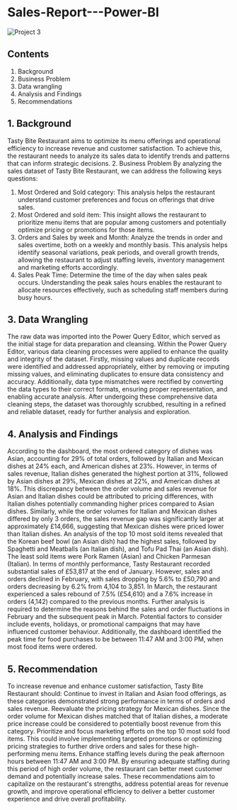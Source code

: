 # Sales-Report---Power-BI

![Project 3](https://github.com/user-attachments/assets/21f0beee-b5bd-4f74-b0cb-663289157220)

## Contents
1.	Background 
2.	Business Problem
3.	Data wrangling
4.	Analysis and Findings
5.	Recommendations

## 1.	Background
Tasty Bite Restaurant aims to optimize its menu offerings and operational efficiency to increase revenue and customer satisfaction. To achieve this, the restaurant needs to analyze its sales data to identify trends and patterns that can inform strategic decisions. 
2.	Business Problem
By analyzing the sales dataset of Tasty Bite Restaurant, we can address the following keys questions:
1.	Most Ordered and Sold category: This analysis helps the restaurant understand customer preferences and focus on offerings that drive sales.
2.	Most Ordered and sold item: This insight allows the restaurant to prioritize menu items that are popular among customers and potentially optimize pricing or promotions for those items.
3.	Orders and Sales by week and Month: Analyze the trends in order and sales overtime, both on a weekly and monthly basis. This analysis helps identify seasonal variations, peak periods, and overall growth trends, allowing the restaurant to adjust staffing levels, inventory management and marketing efforts accordingly.
4.	Sales Peak Time: Determine the time of the day when sales peak occurs. Understanding the peak sales hours enables the restaurant to allocate resources effectively, such as scheduling staff members during busy hours.

## 3.	Data Wrangling
The raw data was imported into the Power Query Editor, which served as the initial stage for data preparation and cleansing. Within the Power Query Editor, various data cleaning processes were applied to enhance the quality and integrity of the dataset.
Firstly, missing values and duplicate records were identified and addressed appropriately, either by removing or imputing missing values, and eliminating duplicates to ensure data consistency and accuracy.
Additionally, data type mismatches were rectified by converting the data types to their correct formats, ensuring proper representation, and enabling accurate analysis.
After undergoing these comprehensive data cleaning steps, the dataset was thoroughly scrubbed, resulting in a refined and reliable dataset, ready for further analysis and exploration.
 
## 4.	Analysis and Findings
According to the dashboard, the most ordered category of dishes was Asian, accounting for 29% of total orders, followed by Italian and Mexican dishes at 24% each, and American dishes at 23%.
However, in terms of sales revenue, Italian dishes generated the highest portion at 31%, followed by Asian dishes at 29%, Mexican dishes at 22%, and American dishes at 18%.
This discrepancy between the order volume and sales revenue for Asian and Italian dishes could be attributed to pricing differences, with Italian dishes potentially commanding higher prices compared to Asian dishes.
Similarly, while the order volumes for Italian and Mexican dishes differed by only 3 orders, the sales revenue gap was significantly larger at approximately £14,666, suggesting that Mexican dishes were priced lower than Italian dishes.
An analysis of the top 10 most sold items revealed that the Korean beef bowl (an Asian dish) had the highest sales, followed by Spaghetti and Meatballs (an Italian dish), and Tofu Pad Thai (an Asian dish). The least sold items were Pork Ramen (Asian) and Chicken Parmesan (Italian).
In terms of monthly performance, Tasty Restaurant recorded substantial sales of £53,817 at the end of January. However, sales and orders declined in February, with sales dropping by 5.6% to £50,790 and orders decreasing by 6.2% from 4,104 to 3,851. In March, the restaurant experienced a sales rebound of 7.5% (£54,610) and a 7.6% increase in orders (4,142) compared to the previous months.
Further analysis is required to determine the reasons behind the sales and order fluctuations in February and the subsequent peak in March. Potential factors to consider include events, holidays, or promotional campaigns that may have influenced customer behaviour.
Additionally, the dashboard identified the peak time for food purchases to be between 11:47 AM and 3:00 PM, when most food items were ordered.
## 5.	Recommendation
To increase revenue and enhance customer satisfaction, Tasty Bite Restaurant should:
Continue to invest in Italian and Asian food offerings, as these categories demonstrated strong performance in terms of orders and sales revenue.
Reevaluate the pricing strategy for Mexican dishes. Since the order volume for Mexican dishes matched that of Italian dishes, a moderate price increase could be considered to potentially boost revenue from this category.
Prioritize and focus marketing efforts on the top 10 most sold food items. This could involve implementing targeted promotions or optimizing pricing strategies to further drive orders and sales for these high-performing menu items.
Enhance staffing levels during the peak afternoon hours between 11:47 AM and 3:00 PM. By ensuring adequate staffing during this period of high order volume, the restaurant can better meet customer demand and potentially increase sales.
These recommendations aim to capitalize on the restaurant's strengths, address potential areas for revenue growth, and improve operational efficiency to deliver a better customer experience and drive overall profitability.
